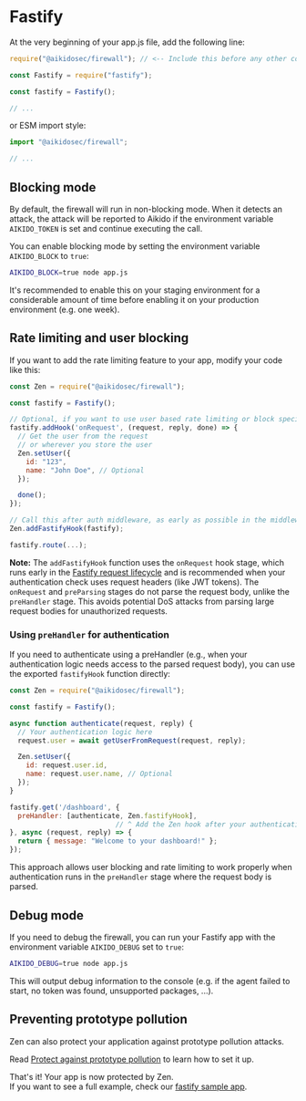 # Fastify

At the very beginning of your app.js file, add the following line:

```js
require("@aikidosec/firewall"); // <-- Include this before any other code or imports

const Fastify = require("fastify");

const fastify = Fastify();

// ...
```

or ESM import style:

```js
import "@aikidosec/firewall";

// ...
```

## Blocking mode

By default, the firewall will run in non-blocking mode. When it detects an attack, the attack will be reported to Aikido if the environment variable `AIKIDO_TOKEN` is set and continue executing the call.

You can enable blocking mode by setting the environment variable `AIKIDO_BLOCK` to `true`:

```sh
AIKIDO_BLOCK=true node app.js
```

It's recommended to enable this on your staging environment for a considerable amount of time before enabling it on your production environment (e.g. one week).

## Rate limiting and user blocking

If you want to add the rate limiting feature to your app, modify your code like this:

```js
const Zen = require("@aikidosec/firewall");

const fastify = Fastify();

// Optional, if you want to use user based rate limiting or block specific users
fastify.addHook('onRequest', (request, reply, done) => {
  // Get the user from the request
  // or wherever you store the user
  Zen.setUser({
    id: "123",
    name: "John Doe", // Optional
  });

  done();
});

// Call this after auth middleware, as early as possible in the middleware stack
Zen.addFastifyHook(fastify);

fastify.route(...);
```

**Note:** The `addFastifyHook` function uses the `onRequest` hook stage, which runs early in the [Fastify request lifecycle](https://fastify.dev/docs/latest/Reference/Lifecycle/) and is recommended when your authentication check uses request headers (like JWT tokens). The `onRequest` and `preParsing` stages do not parse the request body, unlike the `preHandler` stage. This avoids potential DoS attacks from parsing large request bodies for unauthorized requests.

### Using `preHandler` for authentication

If you need to authenticate using a preHandler (e.g., when your authentication logic needs access to the parsed request body), you can use the exported `fastifyHook` function directly:

```js
const Zen = require("@aikidosec/firewall");

const fastify = Fastify();

async function authenticate(request, reply) {
  // Your authentication logic here
  request.user = await getUserFromRequest(request, reply);

  Zen.setUser({
    id: request.user.id,
    name: request.user.name, // Optional
  });
}

fastify.get('/dashboard', {
  preHandler: [authenticate, Zen.fastifyHook],
                          // ^ Add the Zen hook after your authentication logic
}, async (request, reply) => {
  return { message: "Welcome to your dashboard!" };
});
```

This approach allows user blocking and rate limiting to work properly when authentication runs in the `preHandler` stage where the request body is parsed.

## Debug mode

If you need to debug the firewall, you can run your Fastify app with the environment variable `AIKIDO_DEBUG` set to `true`:

```sh
AIKIDO_DEBUG=true node app.js
```

This will output debug information to the console (e.g. if the agent failed to start, no token was found, unsupported packages, ...).

## Preventing prototype pollution

Zen can also protect your application against prototype pollution attacks.

Read [Protect against prototype pollution](./prototype-pollution.md) to learn how to set it up.

That's it! Your app is now protected by Zen.  
If you want to see a full example, check our [fastify sample app](../sample-apps/fastify-mysql2).
